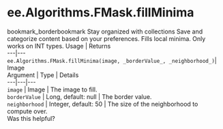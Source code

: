  
#  ee.Algorithms.FMask.fillMinima
bookmark_borderbookmark Stay organized with collections  Save and categorize content based on your preferences.
Fills local minima. Only works on INT types.
Usage | Returns  
---|---  
`ee.Algorithms.FMask.fillMinima(image, _borderValue_, _neighborhood_)`|  Image  
Argument | Type | Details  
---|---|---  
`image` | Image | The image to fill.  
`borderValue` | Long, default: null | The border value.  
`neighborhood` | Integer, default: 50 | The size of the neighborhood to compute over.  
Was this helpful?
